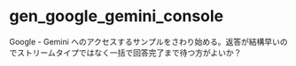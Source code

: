 # gen_google_gemini_console
Google - Gemini へのアクセスするサンプルをさわり始める。返答が結構早いのでストリームタイプではなく一括で回答完了まで待つ方がよいか？
